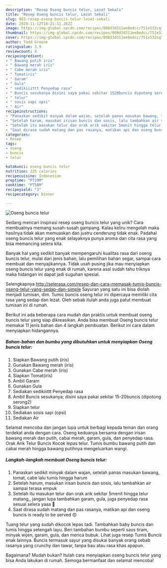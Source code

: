 ```yaml
---
description: "Resep Oseng buncis telur, Lezat Sekali"
title: "Resep Oseng buncis telur, Lezat Sekali"
slug: 903-resep-oseng-buncis-telur-lezat-sekali
date: 2020-11-12T18:21:11.262Z
image: https://img-global.cpcdn.com/recipes/008d3d311ee8edcc/751x532cq70/oseng-buncis-telur-foto-resep-utama.jpg
thumbnail: https://img-global.cpcdn.com/recipes/008d3d311ee8edcc/751x532cq70/oseng-buncis-telur-foto-resep-utama.jpg
cover: https://img-global.cpcdn.com/recipes/008d3d311ee8edcc/751x532cq70/oseng-buncis-telur-foto-resep-utama.jpg
author: Todd Greene
ratingvalue: 3.9
reviewcount: 4
recipeingredient:
- " Bawang putih iris"
- " Bawang merah iris"
- " Cabe merah iris"
- " Tomatiris"
- " Garam"
- " Gula"
- " sedikiiittt Penyedap rasa"
- " Buncis sesukanya disini saya pakai sekitar 1520buncis dipotong serong2"
- " telur"
- " sosis sapi opsi"
- " Air"
recipeinstructions:
- "Panaskan sedikit minyak dalam wajan, setelah panas masukan bawang, tomat, cabe lalu tumis hingga harum"
- "Setelah harum, masukan irisan buncis dan sosis, lalu tambahkan air sampai terasa empuk"
- "Setelah itu masukan telur dan orak arik sekitar 5menit hingga telur matang,, jangan lupa tambahkan garam, gula, juga penyedap rasa sesuai selera yaaa 🤗"
- "Saat dirasa sudah matang dan pas rasanya, matikan api dan oseng buncis is ready to be served 😍"
categories:
- Resep
tags:
- oseng
- buncis
- telur

katakunci: oseng buncis telur 
nutrition: 225 calories
recipecuisine: Indonesian
preptime: "PT29M"
cooktime: "PT58M"
recipeyield: "3"
recipecategory: Dinner

---
```



![Oseng buncis telur](https://img-global.cpcdn.com/recipes/008d3d311ee8edcc/751x532cq70/oseng-buncis-telur-foto-resep-utama.jpg)

Sedang mencari inspirasi resep oseng buncis telur yang unik? Cara membuatnya memang susah-susah gampang. Kalau keliru mengolah maka hasilnya tidak akan memuaskan dan justru cenderung tidak enak. Padahal oseng buncis telur yang enak selayaknya punya aroma dan cita rasa yang bisa memancing selera kita.

Banyak hal yang sedikit banyak mempengaruhi kualitas rasa dari oseng buncis telur, mulai dari jenis bahan, lalu pemilihan bahan segar, sampai cara membuat dan menyajikannya. Tidak usah pusing jika mau menyiapkan oseng buncis telur yang enak di rumah, karena asal sudah tahu triknya maka hidangan ini dapat jadi suguhan spesial.

Selengkapnya http://selerasa.com/resep-dan-cara-memasak-tumis-buncis-oseng-telur-yang-sedap-dan-simple Sayuran yang satu ini bisa diolah menjadi tumisan, dim. Tumic buncis oseng telur ini dipercaya memiliki cita rasa yang sedap dan lezat. Oleh sebab itulah anda juga patut membuat tumisan ini di rumah.


Berikut ini ada beberapa cara mudah dan praktis untuk membuat oseng buncis telur yang siap dikreasikan. Anda bisa membuat Oseng buncis telur memakai 11 jenis bahan dan 4 langkah pembuatan. Berikut ini cara dalam menyiapkan hidangannya.

<!--inarticleads1-->

##### Bahan-bahan dan bumbu yang dibutuhkan untuk menyiapkan Oseng buncis telur:

1. Siapkan  Bawang putih (iris)
1. Gunakan  Bawang merah (iris)
1. Gunakan  Cabe merah (iris)
1. Siapkan  Tomat(iris)
1. Ambil  Garam
1. Gunakan  Gula
1. Sediakan  sedikiiittt Penyedap rasa
1. Ambil  Buncis sesukanya; disini saya pakai sekitar 15-20buncis (dipotong serong2)
1. Siapkan  telur
1. Sediakan  sosis sapi (opsi)
1. Sediakan  Air


Selamat mencoba dan jangan lupa untuk berbagi kepada teman dan orang terdekat anda dengan cara. Oseng keduanya bersama dengan irisan bawang merah dan putih, cabai merah, garam, gula, dan penyedap rasa. Orak Arik Telur Buncis Kocok lepas telur. Tumis bumbu bawang putih dan cabai merah hingga bawang putihnya mengeluarkan wangi. 

<!--inarticleads2-->

##### Langkah-langkah membuat Oseng buncis telur:

1. Panaskan sedikit minyak dalam wajan, setelah panas masukan bawang, tomat, cabe lalu tumis hingga harum
1. Setelah harum, masukan irisan buncis dan sosis, lalu tambahkan air sampai terasa empuk
1. Setelah itu masukan telur dan orak arik sekitar 5menit hingga telur matang,, jangan lupa tambahkan garam, gula, juga penyedap rasa sesuai selera yaaa 🤗
1. Saat dirasa sudah matang dan pas rasanya, matikan api dan oseng buncis is ready to be served 😍


Tuang telur yang sudah dikocok lepas tadi. Tambahkan baby buncis dan tumis hingga setengah layu. Beri tambahan bumbu seperti saus tiram, minyak wijen, garam, gula, dan merica bubuk. Lihat juga resep Tumis Buncis enak lainnya. Buncis termasuk sayur yang disukai banyak orang sebab rasanya yang crunchy dan tawar, tanpa bau atau rasa khas apapun. 

Bagaimana? Mudah bukan? Itulah cara menyiapkan oseng buncis telur yang bisa Anda lakukan di rumah. Semoga bermanfaat dan selamat mencoba!
